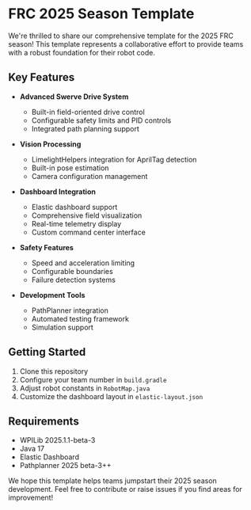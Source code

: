 # FRC 2025 Season Template

We're thrilled to share our comprehensive template for the 2025 FRC season! This template represents a collaborative effort to provide teams with a robust foundation for their robot code.

## Key Features

- **Advanced Swerve Drive System**
  - Built-in field-oriented drive control
  - Configurable safety limits and PID controls
  - Integrated path planning support

- **Vision Processing**
  - LimelightHelpers integration for AprilTag detection
  - Built-in pose estimation
  - Camera configuration management

- **Dashboard Integration**
  - Elastic dashboard support
  - Comprehensive field visualization
  - Real-time telemetry display
  - Custom command center interface

- **Safety Features**
  - Speed and acceleration limiting
  - Configurable boundaries
  - Failure detection systems

- **Development Tools**
  - PathPlanner integration
  - Automated testing framework
  - Simulation support

## Getting Started

1. Clone this repository
2. Configure your team number in `build.gradle`
3. Adjust robot constants in `RobotMap.java`
4. Customize the dashboard layout in `elastic-layout.json`

## Requirements

- WPILib 2025.1.1-beta-3
- Java 17
- Elastic Dashboard
- Pathplanner 2025 beta-3++

We hope this template helps teams jumpstart their 2025 season development. Feel free to contribute or raise issues if you find areas for improvement!
